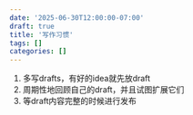 ```yaml
---
date: '2025-06-30T12:00:00-07:00'
draft: true
title: '写作习惯'
tags: []
categories: []
---
```

1. 多写drafts，有好的idea就先放draft
2. 周期性地回顾自己的draft，并且试图扩展它们
3. 等draft内容完整的时候进行发布